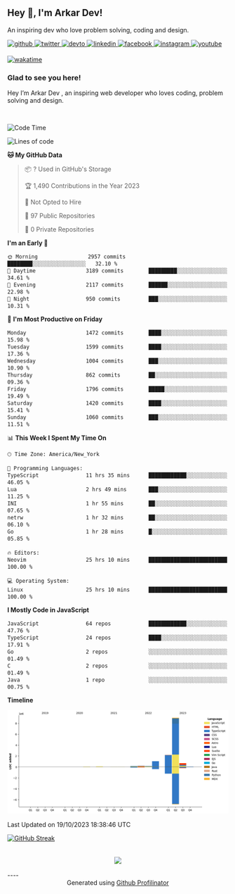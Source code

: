 ## Hey 👋, I'm Arkar Dev!  

An inspiring dev who love problem solving, coding and design.

<a href="https://github.com/Riley1101" target="_blank">
<img src=https://img.shields.io/badge/github-%2324292e.svg?&style=for-the-badge&logo=github&logoColor=white alt=github style="margin-bottom: 5px;" />
</a>
<a href="https://twitter.com/arkardev" target="_blank">
<img src=https://img.shields.io/badge/twitter-%2300acee.svg?&style=for-the-badge&logo=twitter&logoColor=white alt=twitter style="margin-bottom: 5px;" />
</a>
<a href="https://dev.to/riley1101" target="_blank">
<img src=https://img.shields.io/badge/dev.to-%2308090A.svg?&style=for-the-badge&logo=dev.to&logoColor=white alt=devto style="margin-bottom: 5px;" />
</a>
<a href="https://linkedin.com/in/arkar-kaung-myat" target="_blank">
<img src=https://img.shields.io/badge/linkedin-%231E77B5.svg?&style=for-the-badge&logo=linkedin&logoColor=white alt=linkedin style="margin-bottom: 5px;" />
</a>
<a href="https://www.facebook.com/riley.eileen.75" target="_blank">
<img src=https://img.shields.io/badge/facebook-%232E87FB.svg?&style=for-the-badge&logo=facebook&logoColor=white alt=facebook style="margin-bottom: 5px;" />
</a>
<a href="https://instagram.com/rileys1101" target="_blank">
<img src=https://img.shields.io/badge/instagram-%23000000.svg?&style=for-the-badge&logo=instagram&logoColor=white alt=instagram style="margin-bottom: 5px;" />
</a>
<a href="https://www.youtube.com/channel/UC_RfEQCC3gL2AzsFFAABikg" target="_blank">
<img src=https://img.shields.io/badge/youtube-%23EE4831.svg?&style=for-the-badge&logo=youtube&logoColor=white alt=youtube style="margin-bottom: 5px;" />
</a>  
  
[![wakatime](https://wakatime.com/badge/user/cf23b6e3-75f8-4c04-b0e3-273191c8d2ec.svg)](https://wakatime.com/@cf23b6e3-75f8-4c04-b0e3-273191c8d2ec)


### Glad to see you here!  
Hey I’m Arkar Dev , an inspiring web developer who loves coding, problem solving and design.

<br/>

<!--START_SECTION:waka-->
![Code Time](http://img.shields.io/badge/Code%20Time-676%20hrs%2044%20mins-blue)

![Lines of code](https://img.shields.io/badge/From%20Hello%20World%20I%27ve%20Written-13.7%20million%20lines%20of%20code-blue)

**🐱 My GitHub Data** 

> 📦 ? Used in GitHub's Storage 
 > 
> 🏆 1,490 Contributions in the Year 2023
 > 
> 🚫 Not Opted to Hire
 > 
> 📜 97 Public Repositories 
 > 
> 🔑 0 Private Repositories 
 > 
**I'm an Early 🐤** 

```text
🌞 Morning                2957 commits        ████████░░░░░░░░░░░░░░░░░   32.10 % 
🌆 Daytime                3189 commits        █████████░░░░░░░░░░░░░░░░   34.61 % 
🌃 Evening                2117 commits        ██████░░░░░░░░░░░░░░░░░░░   22.98 % 
🌙 Night                  950 commits         ███░░░░░░░░░░░░░░░░░░░░░░   10.31 % 
```
📅 **I'm Most Productive on Friday** 

```text
Monday                   1472 commits        ████░░░░░░░░░░░░░░░░░░░░░   15.98 % 
Tuesday                  1599 commits        ████░░░░░░░░░░░░░░░░░░░░░   17.36 % 
Wednesday                1004 commits        ███░░░░░░░░░░░░░░░░░░░░░░   10.90 % 
Thursday                 862 commits         ██░░░░░░░░░░░░░░░░░░░░░░░   09.36 % 
Friday                   1796 commits        █████░░░░░░░░░░░░░░░░░░░░   19.49 % 
Saturday                 1420 commits        ████░░░░░░░░░░░░░░░░░░░░░   15.41 % 
Sunday                   1060 commits        ███░░░░░░░░░░░░░░░░░░░░░░   11.51 % 
```


📊 **This Week I Spent My Time On** 

```text
🕑︎ Time Zone: America/New_York

💬 Programming Languages: 
TypeScript               11 hrs 35 mins      ████████████░░░░░░░░░░░░░   46.05 % 
Lua                      2 hrs 49 mins       ███░░░░░░░░░░░░░░░░░░░░░░   11.25 % 
INI                      1 hr 55 mins        ██░░░░░░░░░░░░░░░░░░░░░░░   07.65 % 
netrw                    1 hr 32 mins        ██░░░░░░░░░░░░░░░░░░░░░░░   06.10 % 
Go                       1 hr 28 mins        █░░░░░░░░░░░░░░░░░░░░░░░░   05.85 % 

🔥 Editors: 
Neovim                   25 hrs 10 mins      █████████████████████████   100.00 % 

💻 Operating System: 
Linux                    25 hrs 10 mins      █████████████████████████   100.00 % 
```

**I Mostly Code in JavaScript** 

```text
JavaScript               64 repos            ████████████░░░░░░░░░░░░░   47.76 % 
TypeScript               24 repos            ████░░░░░░░░░░░░░░░░░░░░░   17.91 % 
Go                       2 repos             ░░░░░░░░░░░░░░░░░░░░░░░░░   01.49 % 
C                        2 repos             ░░░░░░░░░░░░░░░░░░░░░░░░░   01.49 % 
Java                     1 repo              ░░░░░░░░░░░░░░░░░░░░░░░░░   00.75 % 
```



**Timeline**

![Lines of Code chart](https://raw.githubusercontent.com/Riley1101/Riley1101/main/assets/bar_graph.png)


 Last Updated on 19/10/2023 18:38:46 UTC
<!--END_SECTION:waka-->

[![GitHub Streak](https://streak-stats.demolab.com?user=Riley1101)](https://git.io/streak-stats)
  
<br/>  
<div align="center">
<img src="https://komarev.com/ghpvc/?username=Riley1101&&style=flat-square" align="center" />
</div>  
<br/>  
----
<div align="center">Generated using <a href="https://profilinator.rishav.dev/" target="_blank">Github Profilinator</a></div>

